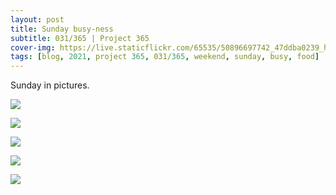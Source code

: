 ```yaml
---
layout: post
title: Sunday busy-ness
subtitle: 031/365 | Project 365
cover-img: https://live.staticflickr.com/65535/50896697742_47ddba0239_h.jpg
tags: [blog, 2021, project 365, 031/365, weekend, sunday, busy, food]
---
```

Sunday in pictures.
<p class="post-img-wrap">
  <img src="https://live.staticflickr.com/65535/50894121678_eadc772551_h.jpg">
</p>
<p class="post-img-wrap">
  <img src="https://live.staticflickr.com/65535/50894988722_7d8de89f40_h.jpg">
</p>
<p class="post-img-wrap">
  <img src="https://live.staticflickr.com/65535/50896496821_79468120b4_h.jpg">
</p>
<p class="post-img-wrap">
  <img src="https://live.staticflickr.com/65535/50897301956_7ed7696401_b.jpg">
</p>
<p class="post-img-wrap">
  <img src="https://live.staticflickr.com/65535/50897419022_6a96daacc2_b.jpg">
</p>
